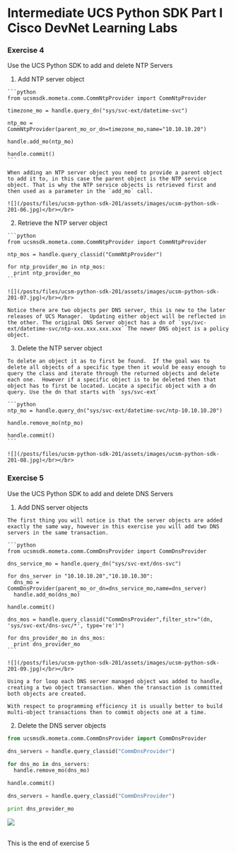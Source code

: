 # Intermediate UCS Python SDK Part I Cisco DevNet Learning Labs

### Exercise 4
Use the UCS Python SDK to add and delete NTP Servers

  1. Add NTP server object

    ```python
    from ucsmsdk.mometa.comm.CommNtpProvider import CommNtpProvider

    timezone_mo = handle.query_dn("sys/svc-ext/datetime-svc")

    ntp_mo = CommNtpProvider(parent_mo_or_dn=timezone_mo,name="10.10.10.20")

    handle.add_mo(ntp_mo)

    handle.commit()
    ```

    When adding an NTP server object you need to provide a parent object to add it to, in this case the parent object is the NTP service object. That is why the NTP service objects is retrieved first and then used as a parameter in the `add_mo` call.  

    ![](/posts/files/ucsm-python-sdk-201/assets/images/ucsm-python-sdk-201-06.jpg)</br></br>

  2. Retrieve the NTP server object

    ```python
    from ucsmsdk.mometa.comm.CommNtpProvider import CommNtpProvider

    ntp_mos = handle.query_classid("CommNtpProvider")

    for ntp_provider_mo in ntp_mos:
      print ntp_provider_mo
    ```

    ![](/posts/files/ucsm-python-sdk-201/assets/images/ucsm-python-sdk-201-07.jpg)</br></br>

    Notice there are two objects per DNS server, this is new to the later releases of UCS Manager.  Updating either object will be reflected in the other. The original DNS Server object has a dn of `sys/svc-ext/datetime-svc/ntp-xxx.xxx.xxx.xxx` The newer DNS object is a policy object.

  3. Delete the NTP server object

    To delete an object it as to first be found.  If the goal was to delete all objects of a specific type then it would be easy enough to query the class and iterate through the returned objects and delete each one.  However if a specific object is to be deleted then that object has to first be located. Locate a specific object with a dn query. Use the dn that starts with `sys/svc-ext`

    ```python
    ntp_mo = handle.query_dn("sys/svc-ext/datetime-svc/ntp-10.10.10.20")

    handle.remove_mo(ntp_mo)

    handle.commit()
    ```

    ![](/posts/files/ucsm-python-sdk-201/assets/images/ucsm-python-sdk-201-08.jpg)</br></br>

### Exercise 5
Use the UCS Python SDK to add and delete DNS Servers

  1. Add DNS server objects

    The first thing you will notice is that the server objects are added exactly the same way, however in this exercise you will add two DNS servers in the same transaction.

    ```python
    from ucsmsdk.mometa.comm.CommDnsProvider import CommDnsProvider

    dns_service_mo = handle.query_dn("sys/svc-ext/dns-svc")

    for dns_server in "10.10.10.20","10.10.10.30":
      dns_mo = CommDnsProvider(parent_mo_or_dn=dns_service_mo,name=dns_server)
      handle.add_mo(dns_mo)

    handle.commit()

    dns_mos = handle.query_classid("CommDnsProvider",filter_str="(dn, 'sys/svc-ext/dns-svc/*', type='re')")

    for dns_provider_mo in dns_mos:
      print dns_provider_mo
    ```

    ![](/posts/files/ucsm-python-sdk-201/assets/images/ucsm-python-sdk-201-09.jpg)</br></br>

    Using a for loop each DNS server managed object was added to handle, creating a two object transaction. When the transaction is committed both objects are created.

    With respect to programming efficiency it is usually better to build multi-object transactions then to commit objects one at a time.

  2. Delete the DNS server objects

  ```python
  from ucsmsdk.mometa.comm.CommDnsProvider import CommDnsProvider

  dns_servers = handle.query_classid("CommDnsProvider")

  for dns_mo in dns_servers:
    handle.remove_mo(dns_mo)

  handle.commit()

  dns_servers = handle.query_classid("CommDnsProvider")

  print dns_provider_mo
  ```

  ![](/posts/files/ucsm-python-sdk-201/assets/images/ucsm-python-sdk-201-10.jpg)</br></br>

This is the end of exercise 5
